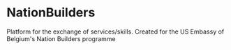 # NationBuilders
Platform for the exchange of services/skills. Created for the US Embassy of Belgium's Nation Builders programme
